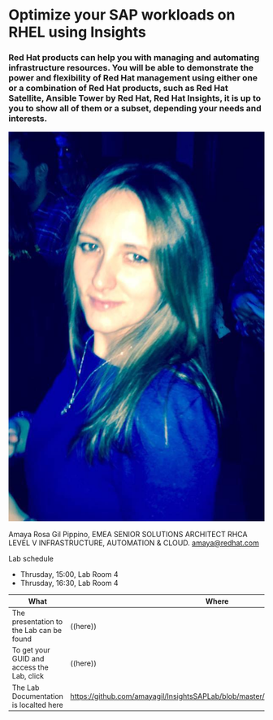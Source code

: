 # Optimize your SAP workloads on RHEL using Insights

### Red Hat products can help you with managing and automating infrastructure resources. You will be able to demonstrate the power and flexibility of Red Hat management using either one or a combination of Red Hat products, such as Red Hat Satellite, Ansible Tower by Red Hat, Red Hat Insights, it is up to you to show all of them or a subset, depending your needs and interests.


![Amaya Rosa Gil Pippino](images/yo.png)

 Amaya Rosa Gil Pippino, 
 EMEA SENIOR SOLUTIONS ARCHITECT RHCA LEVEL V
 INFRASTRUCTURE, AUTOMATION & CLOUD.
 amaya@redhat.com 

Lab schedule
 - Thrusday, 15:00, Lab Room 4
 - Thrusday, 16:30, Lab Room 4


| What | Where |
|---|---|
| The presentation to the Lab can be found | ((here)) |
| To get your GUID and access the Lab, click | ((here)) |
| The Lab Documentation is localted here | https://github.com/amayagil/InsightsSAPLab/blob/master/InsightsIntegratedLabSAP.md |
